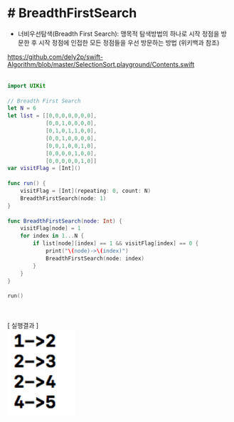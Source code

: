 # # BreadthFirstSearch

- 너비우선탐색(Breadth First Search): 맹목적 탐색방법의 하나로 시작 정점을 방문한 후 시작 정점에 인접한 모든 정점들을 우선 방문하는 방법 (위키백과 참조)

https://github.com/dely2p/swift-Algorithm/blob/master/SelectionSort.playground/Contents.swift

```swift

import UIKit

// Breadth First Search
let N = 6
let list = [[0,0,0,0,0,0,0],
            [0,0,1,0,0,0,0],
            [0,1,0,1,1,0,0],
            [0,0,1,0,0,0,0],
            [0,0,1,0,0,1,0],
            [0,0,0,0,1,0,0],
            [0,0,0,0,0,1,0]]
var visitFlag = [Int]()

func run() {
    visitFlag = [Int](repeating: 0, count: N)
    BreadthFirstSearch(node: 1)
}

func BreadthFirstSearch(node: Int) {
    visitFlag[node] = 1
    for index in 1...N {
        if list[node][index] == 1 && visitFlag[index] == 0 {
            print("\(node)->\(index)")
            BreadthFirstSearch(node: index)
        }
    }
}

run()

```
<br  /><br  />
[ 실행결과 ]<br  />
<img src="./img/BreadthFirstSearch.png" width="30%" height="30%" align="center">
